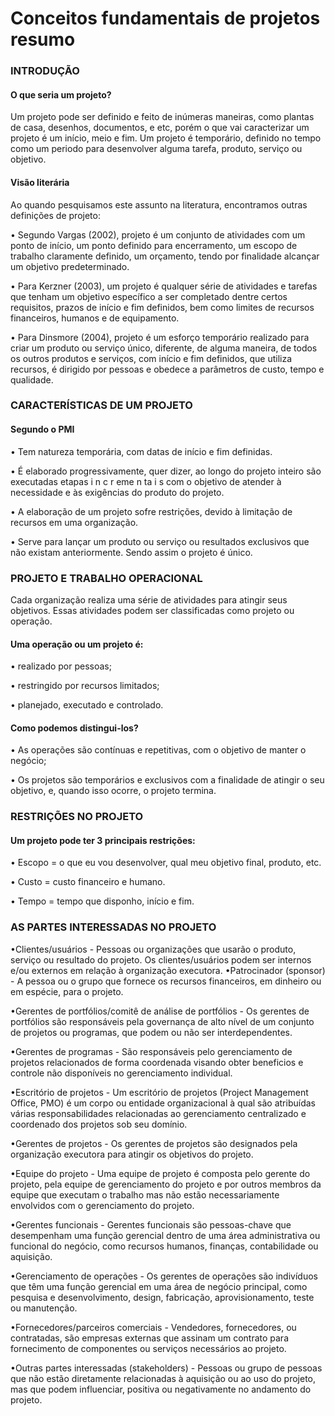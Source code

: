 <h1>Conceitos fundamentais de projetos resumo</h1>
<h3>INTRODUÇÃO</h3>
<h4>O que seria um projeto?</h4>
Um projeto pode ser definido e feito de inúmeras maneiras, como plantas de casa, desenhos, documentos, e etc, porém o que vai caracterizar um projeto
é um início, meio e fim. Um projeto é temporário, definido no tempo como um periodo para desenvolver alguma tarefa, produto, serviço ou objetivo.
<h4>Visão literária</h4>
Ao quando pesquisamos este assunto na literatura, encontramos outras definições de projeto:

• Segundo Vargas (2002), projeto é um conjunto de atividades com um ponto de início, um ponto definido para encerramento, um escopo de trabalho claramente definido, um orçamento, tendo por finalidade alcançar um objetivo predeterminado.

• Para Kerzner (2003), um projeto é qualquer série de atividades e tarefas que tenham um objetivo específico a ser completado dentre certos requisitos, prazos de início e fim definidos, bem como limites de recursos financeiros, humanos e de equipamento.

• Para Dinsmore (2004), projeto é um esforço temporário realizado para criar um produto ou serviço único, diferente, de alguma maneira, de todos os outros produtos e serviços, com início e fim definidos, que utiliza recursos, é dirigido por pessoas e obedece a parâmetros de custo, tempo e qualidade.
<h3>CARACTERÍSTICAS DE UM PROJETO</h3>
<h4>Segundo o PMI</h4>

• Tem natureza temporária, com datas de início e fim definidas.

• É elaborado progressivamente, quer dizer, ao longo do projeto inteiro são executadas etapas i n c r eme n ta i s com o objetivo de atender à necessidade e às exigências do produto do projeto.

• A elaboração de um projeto sofre restrições, devido à limitação de recursos em uma organização.

• Serve para lançar um produto ou serviço ou resultados exclusivos que não existam anteriormente. Sendo assim o projeto é único.

<h3>PROJETO E TRABALHO OPERACIONAL</h3>
Cada organização realiza uma série de atividades para atingir seus objetivos. Essas atividades podem ser classificadas como projeto ou operação.

<h4>Uma operação ou um projeto é:</h4>

• realizado por pessoas;

• restringido por recursos limitados;

• planejado, executado e controlado.

<h4>Como podemos distingui-los?</h4>

• As operações são contínuas e repetitivas, com o objetivo de manter o negócio;

• Os projetos são temporários e exclusivos com a finalidade de atingir o seu objetivo, e, quando isso ocorre, o projeto termina.

<h3>RESTRIÇÕES NO PROJETO</h3>
<h4>Um projeto pode ter 3 principais restrições:</h4>

• Escopo = o que eu vou desenvolver, qual meu objetivo final, produto, etc.

• Custo = custo financeiro e humano.

• Tempo = tempo que disponho, início e fim.

<h3>AS PARTES INTERESSADAS NO PROJETO</h3>

•Clientes/usuários - Pessoas ou organizações que usarão o produto, serviço ou resultado do projeto. Os clientes/usuários podem ser internos e/ou externos em relação à organização executora.
•Patrocinador (sponsor) - A pessoa ou o grupo que fornece os recursos financeiros, em dinheiro ou em espécie, para o projeto.

•Gerentes de portfólios/comitê de análise de portfólios - Os gerentes de portfólios são responsáveis pela governança de alto nível de um conjunto de projetos ou programas, que podem ou não ser interdependentes.

•Gerentes de programas - São responsáveis pelo gerenciamento de projetos relacionados de forma coordenada visando obter beneficios e controle não disponíveis no gerenciamento individual.

•Escritório de projetos - Um escritório de projetos (Project Management Office, PMO) é um corpo ou entidade organizacional à qual são atribuídas várias responsabilidades relacionadas ao gerenciamento centralizado e coordenado dos projetos sob seu domínio.

•Gerentes de projetos - Os gerentes de projetos são designados pela organização executora para atingir os objetivos do projeto.

•Equipe do projeto - Uma equipe de projeto é composta pelo gerente do projeto, pela equipe de gerenciamento do projeto e por outros membros da equipe que executam o trabalho mas não estão necessariamente envolvidos com o gerenciamento do projeto.

•Gerentes funcionais - Gerentes funcionais são pessoas-chave que desempenham uma função gerencial dentro de uma área administrativa ou funcional do negócio, como recursos humanos, finanças, contabilidade ou aquisição.

•Gerenciamento de operações - Os gerentes de operações são indivíduos que têm uma função gerencial em uma área de negócio principal, como pesquisa e desenvolvimento, design, fabricação, aprovisionamento, teste ou manutenção.

•Fornecedores/parceiros comerciais - Vendedores, fornecedores, ou contratadas, são empresas externas que assinam um contrato para fornecimento de componentes ou serviços necessários ao projeto.

•Outras partes interessadas (stakeholders) - Pessoas ou grupo de pessoas que não estão diretamente relacionadas à aquisição ou ao uso do projeto, mas que podem influenciar, positiva ou negativamente no andamento do projeto.
